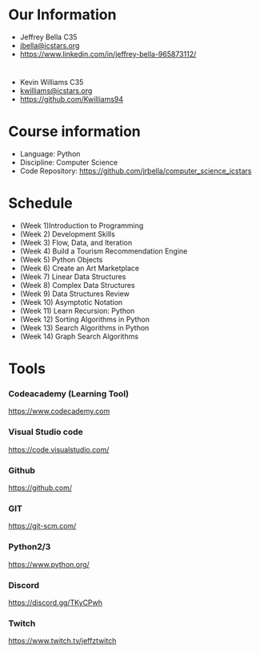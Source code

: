 
# Our Information

* Jeffrey Bella C35
* jbella@icstars.org
* https://www.linkedin.com/in/jeffrey-bella-965873112/
# 
* Kevin Williams C35
* kwilliams@icstars.org
* https://github.com/Kwilliams94

# Course information
* Language: Python
* Discipline: Computer Science
* Code Repository: https://github.com/jrbella/computer_science_icstars 

# Schedule
* (Week 1)Introduction to Programming
* (Week 2) Development Skills
* (Week 3) Flow, Data, and Iteration
* (Week 4) Build a Tourism Recommendation Engine
* (Week 5) Python Objects
* (Week 6) Create an Art Marketplace
* (Week 7) Linear Data Structures
* (Week 8) Complex Data Structures
* (Week 9) Data Structures Review
* (Week 10) Asymptotic Notation
* (Week 11) Learn Recursion: Python
* (Week 12) Sorting Algorithms in Python
* (Week 13) Search Algorithms in Python
* (Week 14) Graph Search Algorithms

# Tools
### Codeacademy (Learning Tool)
https://www.codecademy.com

### Visual Studio code
https://code.visualstudio.com/

### Github
https://github.com/

### GIT
https://git-scm.com/

### Python2/3
https://www.python.org/

### Discord
https://discord.gg/TKyCPwh

### Twitch
https://www.twitch.tv/jeffztwitch




